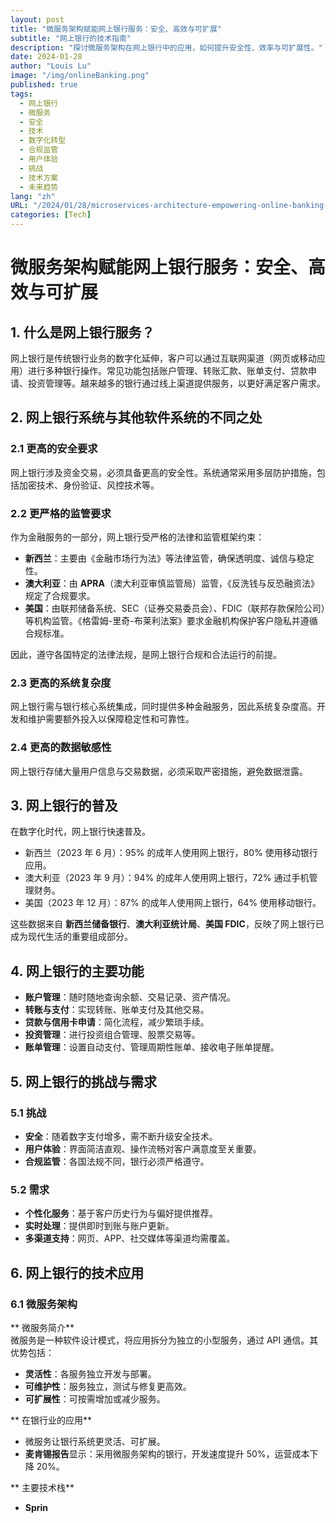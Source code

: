 ```yaml
---
layout: post
title: "微服务架构赋能网上银行服务：安全、高效与可扩展"
subtitle: "网上银行的技术指南"
description: "探讨微服务架构在网上银行中的应用，如何提升安全性、效率与可扩展性。"
date: 2024-01-28
author: "Louis Lu"
image: "/img/onlineBanking.png"
published: true
tags:
  - 网上银行
  - 微服务
  - 安全
  - 技术
  - 数字化转型
  - 合规监管
  - 用户体验
  - 挑战
  - 技术方案
  - 未来趋势
lang: "zh"
URL: "/2024/01/28/microservices-architecture-empowering-online-banking-services/"
categories: [Tech]
---
```


# 微服务架构赋能网上银行服务：安全、高效与可扩展

## 1. 什么是网上银行服务？

网上银行是传统银行业务的数字化延伸，客户可以通过互联网渠道（网页或移动应用）进行多种银行操作。常见功能包括账户管理、转账汇款、账单支付、贷款申请、投资管理等。越来越多的银行通过线上渠道提供服务，以更好满足客户需求。

## 2. 网上银行系统与其他软件系统的不同之处

### 2.1 更高的安全要求

网上银行涉及资金交易，必须具备更高的安全性。系统通常采用多层防护措施，包括加密技术、身份验证、风控技术等。

### 2.2 更严格的监管要求

作为金融服务的一部分，网上银行受严格的法律和监管框架约束：

- **新西兰**：主要由《金融市场行为法》等法律监管，确保透明度、诚信与稳定性。
- **澳大利亚**：由 **APRA**（澳大利亚审慎监管局）监管，《反洗钱与反恐融资法》规定了合规要求。
- **美国**：由联邦储备系统、SEC（证券交易委员会）、FDIC（联邦存款保险公司）等机构监管。《格雷姆-里奇-布莱利法案》要求金融机构保护客户隐私并遵循合规标准。

因此，遵守各国特定的法律法规，是网上银行合规和合法运行的前提。

### 2.3 更高的系统复杂度

网上银行需与银行核心系统集成，同时提供多种金融服务，因此系统复杂度高。开发和维护需要额外投入以保障稳定性和可靠性。

### 2.4 更高的数据敏感性

网上银行存储大量用户信息与交易数据，必须采取严密措施，避免数据泄露。

## 3. 网上银行的普及

在数字化时代，网上银行快速普及。

- 新西兰（2023 年 6 月）：95% 的成年人使用网上银行，80% 使用移动银行应用。
- 澳大利亚（2023 年 9 月）：94% 的成年人使用网上银行，72% 通过手机管理财务。
- 美国（2023 年 12 月）：87% 的成年人使用网上银行，64% 使用移动银行。

这些数据来自 **新西兰储备银行**、**澳大利亚统计局**、**美国 FDIC**，反映了网上银行已成为现代生活的重要组成部分。

## 4. 网上银行的主要功能

- **账户管理**：随时随地查询余额、交易记录、资产情况。
- **转账与支付**：实现转账、账单支付及其他交易。
- **贷款与信用卡申请**：简化流程，减少繁琐手续。
- **投资管理**：进行投资组合管理、股票交易等。
- **账单管理**：设置自动支付、管理周期性账单、接收电子账单提醒。

## 5. 网上银行的挑战与需求

### 5.1 挑战

- **安全**：随着数字支付增多，需不断升级安全技术。
- **用户体验**：界面简洁直观、操作流畅对客户满意度至关重要。
- **合规监管**：各国法规不同，银行必须严格遵守。

### 5.2 需求

- **个性化服务**：基于客户历史行为与偏好提供推荐。
- **实时处理**：提供即时到账与账户更新。
- **多渠道支持**：网页、APP、社交媒体等渠道均需覆盖。

## 6. 网上银行的技术应用

### 6.1 微服务架构

** 微服务简介**  
微服务是一种软件设计模式，将应用拆分为独立的小型服务，通过 API 通信。其优势包括：

- **灵活性**：各服务独立开发与部署。
- **可维护性**：服务独立，测试与修复更高效。
- **可扩展性**：可按需增加或减少服务。

** 在银行业的应用**

- 微服务让银行系统更灵活、可扩展。
- **麦肯锡报告**显示：采用微服务架构的银行，开发速度提升 50%，运营成本下降 20%。

** 主要技术栈**

- **Sprin**
